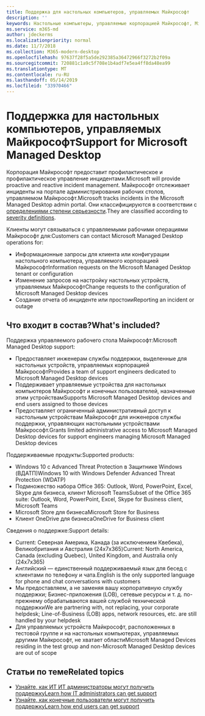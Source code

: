 ```yaml
---
title: Поддержка для настольных компьютеров, управляемых Майкрософт
description: ''
keywords: Настольные компьютеры, управляемые корпорацией Майкрософт, Microsoft 365, служба, документация
ms.service: m365-md
author: jdeckerms
ms.localizationpriority: normal
ms.date: 11/7/2018
ms.collection: M365-modern-desktop
ms.openlocfilehash: 97637f28f5a5de292385a36472966f3272b2f09a
ms.sourcegitcommit: 720881c1a9c5f708e1b4adf7e5ea4ff8da48ea99
ms.translationtype: MT
ms.contentlocale: ru-RU
ms.lasthandoff: 05/14/2019
ms.locfileid: "33970466"
---
```

# <a name="support-for-microsoft-managed-desktop"></a><span data-ttu-id="5ada0-103">Поддержка для настольных компьютеров, управляемых Майкрософт</span><span class="sxs-lookup"><span data-stu-id="5ada0-103">Support for Microsoft Managed Desktop</span></span>

<span data-ttu-id="5ada0-104">Корпорация Майкрософт предоставит профилактическое и профилактическое управление инцидентами.</span><span class="sxs-lookup"><span data-stu-id="5ada0-104">Microsoft will provide proactive and reactive incident management.</span></span> <span data-ttu-id="5ada0-105">Майкрософт отслеживает инциденты на портале администрирования рабочих столов, управляемом Майкрософт.</span><span class="sxs-lookup"><span data-stu-id="5ada0-105">Microsoft tracks incidents in the Microsoft Managed Desktop admin portal.</span></span> <span data-ttu-id="5ada0-106">Они классифицируются в соответствии с [определениями степени серьезности](../working-with-managed-desktop/admin-support.md#sev).</span><span class="sxs-lookup"><span data-stu-id="5ada0-106">They are classified according to [severity definitions](../working-with-managed-desktop/admin-support.md#sev).</span></span>

<span data-ttu-id="5ada0-107">Клиенты могут связываться с управляемыми рабочими операциями Майкрософт для:</span><span class="sxs-lookup"><span data-stu-id="5ada0-107">Customers can contact Microsoft Managed Desktop operations for:</span></span>
- <span data-ttu-id="5ada0-108">Информационные запросы для клиента или конфигурации настольного компьютера, управляемого корпорацией Майкрософт</span><span class="sxs-lookup"><span data-stu-id="5ada0-108">Information requests on the Microsoft Managed Desktop tenant or configuration</span></span>
- <span data-ttu-id="5ada0-109">Изменение запросов на настройку настольных устройств, управляемых Майкрософт</span><span class="sxs-lookup"><span data-stu-id="5ada0-109">Change requests to the configuration of Microsoft Managed Desktop devices</span></span>
- <span data-ttu-id="5ada0-110">Создание отчета об инциденте или простоии</span><span class="sxs-lookup"><span data-stu-id="5ada0-110">Reporting an incident or outage</span></span>

## <a name="whats-included"></a><span data-ttu-id="5ada0-111">Что входит в состав?</span><span class="sxs-lookup"><span data-stu-id="5ada0-111">What's included?</span></span>

<span data-ttu-id="5ada0-112">Поддержка управляемого рабочего стола Майкрософт:</span><span class="sxs-lookup"><span data-stu-id="5ada0-112">Microsoft Managed Desktop support:</span></span>

- <span data-ttu-id="5ada0-113">Предоставляет инженерам службы поддержки, выделенные для настольных устройств, управляемых корпорацией Майкрософт</span><span class="sxs-lookup"><span data-stu-id="5ada0-113">Provides a team of support engineers dedicated to Microsoft Managed Desktop devices</span></span>
- <span data-ttu-id="5ada0-114">Поддерживает управляемые устройства для настольных компьютеров Майкрософт и конечных пользователей, назначенные этим устройствам</span><span class="sxs-lookup"><span data-stu-id="5ada0-114">Supports Microsoft Managed Desktop devices and end users assigned to those devices</span></span>
- <span data-ttu-id="5ada0-115">Предоставляет ограниченный административный доступ к настольным устройствам Майкрософт для инженеров службы поддержки, управляющих настольными устройствами Майкрософт.</span><span class="sxs-lookup"><span data-stu-id="5ada0-115">Grants limited administrative access to Microsoft Managed Desktop devices for support engineers managing Microsoft Managed Desktop devices</span></span> 

<span data-ttu-id="5ada0-116">Поддерживаемые продукты:</span><span class="sxs-lookup"><span data-stu-id="5ada0-116">Supported products:</span></span>

- <span data-ttu-id="5ada0-117">Windows 10 с Advanced Threat Protection в Защитнике Windows (ВДАТП)</span><span class="sxs-lookup"><span data-stu-id="5ada0-117">Windows 10 with Windows Defender Advanced Threat Protection (WDATP)</span></span> 
- <span data-ttu-id="5ada0-118">Подмножество набора Office 365: Outlook, Word, PowerPoint, Excel, Skype для бизнеса, клиент Microsoft Teams</span><span class="sxs-lookup"><span data-stu-id="5ada0-118">Subset of the Office 365 suite: Outlook, Word, PowerPoint, Excel, Skype for Business client, Microsoft Teams</span></span> 
- <span data-ttu-id="5ada0-119">Microsoft Store для бизнеса</span><span class="sxs-lookup"><span data-stu-id="5ada0-119">Microsoft Store for Business</span></span> 
- <span data-ttu-id="5ada0-120">Клиент OneDrive для бизнеса</span><span class="sxs-lookup"><span data-stu-id="5ada0-120">OneDrive for Business client</span></span> 

<span data-ttu-id="5ada0-121">Сведения о поддержке:</span><span class="sxs-lookup"><span data-stu-id="5ada0-121">Support details:</span></span>

- <span data-ttu-id="5ada0-122">Current: Северная Америка, Канада (за исключением Квебека), Великобритания и Австралия (24x7x365)</span><span class="sxs-lookup"><span data-stu-id="5ada0-122">Current: North America, Canada (excluding Quebec), United Kingdom, and Australia only (24x7x365)</span></span> 
- <span data-ttu-id="5ada0-123">Английский — единственный поддерживаемый язык для бесед с клиентами по телефону и чата.</span><span class="sxs-lookup"><span data-stu-id="5ada0-123">English is the only supported language for phone and chat conversations with customers</span></span> 
- <span data-ttu-id="5ada0-124">Мы предоставляем, а не заменяя вашу корпоративную службу поддержки; Бизнес-приложения (LOB), сетевые ресурсы и т. д. по-прежнему обрабатываются вашей службой технической поддержки</span><span class="sxs-lookup"><span data-stu-id="5ada0-124">We are partnering with, not replacing, your corporate helpdesk; Line-of-Business (LOB) apps, network resources, etc. are still handled by your helpdesk</span></span> 
- <span data-ttu-id="5ada0-125">Для управляемых устройств Майкрософт, расположенных в тестовой группе и на настольных компьютерах, управляемых другими Майкрософт, не хватает области</span><span class="sxs-lookup"><span data-stu-id="5ada0-125">Microsoft Managed Devices residing in the test group and non-Microsoft Managed Desktop devices are out of scope</span></span> 


## <a name="related-topics"></a><span data-ttu-id="5ada0-126">Статьи по теме</span><span class="sxs-lookup"><span data-stu-id="5ada0-126">Related topics</span></span>

- [<span data-ttu-id="5ada0-127">Узнайте, как ИТ ИТ администраторы могут получить поддержку</span><span class="sxs-lookup"><span data-stu-id="5ada0-127">Learn how IT administrators can get support</span></span>](../working-with-managed-desktop/admin-support.md)
- [<span data-ttu-id="5ada0-128">Узнайте, как конечные пользователи могут получить поддержку</span><span class="sxs-lookup"><span data-stu-id="5ada0-128">Learn how end users can get support</span></span>](../working-with-managed-desktop/end-user-support.md)
